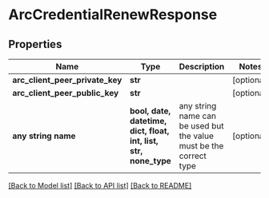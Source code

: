 # ArcCredentialRenewResponse


## Properties
Name | Type | Description | Notes
------------ | ------------- | ------------- | -------------
**arc_client_peer_private_key** | **str** |  | [optional] 
**arc_client_peer_public_key** | **str** |  | [optional] 
**any string name** | **bool, date, datetime, dict, float, int, list, str, none_type** | any string name can be used but the value must be the correct type | [optional]

[[Back to Model list]](../README.md#documentation-for-models) [[Back to API list]](../README.md#documentation-for-api-endpoints) [[Back to README]](../README.md)



